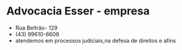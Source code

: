 # Advocacia Esser - empresa

- Rua Beltrão- 129
- (43) 99610-6609
- atendemos em processos judiciais,na defesa de direitos e afins
